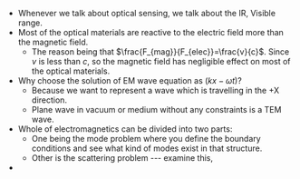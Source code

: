 - Whenever we talk about optical sensing, we talk about the IR, Visible range.
- Most of the optical materials are reactive to the electric field more than the magnetic field.
	- The reason being that $\frac{F_{mag}}{F_{elec}}=\frac{v}{c}$. Since $v$ is less than $c$, so the magnetic field has negligible effect on most of the optical materials.
- Why choose the solution of EM wave equation as $(kx-\omega t)$?
	- Because we want to represent a wave which is travelling in the +X direction.
	- Plane wave in vacuum or medium without any constraints is a TEM wave.
- Whole of electromagnetics can be divided into two parts:
	- One being the mode problem where you define the boundary conditions and see what kind of modes exist in that structure.
	- Other is the scattering problem --- examine this,
- 